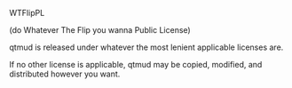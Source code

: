 WTFlipPL

(do Whatever The Flip you wanna Public License)


qtmud is released under whatever the most lenient applicable licenses are.

If no other license is applicable, qtmud may be copied, modified, and 
distributed however you want.
